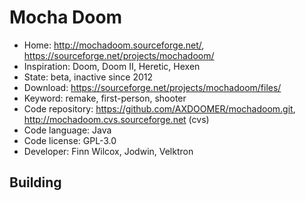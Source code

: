 # Mocha Doom

- Home: http://mochadoom.sourceforge.net/, https://sourceforge.net/projects/mochadoom/
- Inspiration: Doom, Doom II, Heretic, Hexen
- State: beta, inactive since 2012
- Download: https://sourceforge.net/projects/mochadoom/files/
- Keyword: remake, first-person, shooter
- Code repository: https://github.com/AXDOOMER/mochadoom.git, http://mochadoom.cvs.sourceforge.net (cvs)
- Code language: Java
- Code license: GPL-3.0
- Developer: Finn Wilcox, Jodwin, Velktron

## Building
